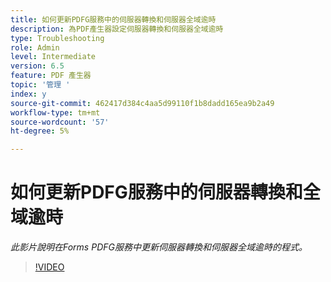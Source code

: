 ```yaml
---
title: 如何更新PDFG服務中的伺服器轉換和伺服器全域逾時
description: 為PDF產生器設定伺服器轉換和伺服器全域逾時
type: Troubleshooting
role: Admin
level: Intermediate
version: 6.5
feature: PDF 產生器
topic: '管理 '
index: y
source-git-commit: 462417d384c4aa5d99110f1b8dadd165ea9b2a49
workflow-type: tm+mt
source-wordcount: '57'
ht-degree: 5%

---
```



# 如何更新PDFG服務中的伺服器轉換和全域逾時

*此影片說明在Forms PDFG服務中更新伺服器轉換和伺服器全域逾時的程式。*

>[!VIDEO](https://video.tv.adobe.com/v/335514?quality=9&learn=on)

